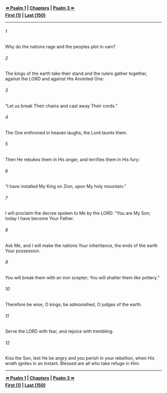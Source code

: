   
**[⏪ Psalm 1](./Psalm%201.md) | [Chapters](./_index.md) | [Psalm 3 ⏩](./Psalm%203.md)**  
**[First (1)](./Psalm%201.md) | [Last (150)](./Psalm%20150.md)**  
  
---  
  
###### 1  
Why do the nations rage and the peoples plot in vain?  
  
###### 2  
The kings of the earth take their stand and the rulers gather together, against the LORD and against His Anointed One:  
  
###### 3  
“Let us break Their chains and cast away Their cords.”  
  
###### 4  
The One enthroned in heaven laughs; the Lord taunts them.  
  
###### 5  
Then He rebukes them in His anger, and terrifies them in His fury:  
  
###### 6  
“I have installed My King on Zion, upon My holy mountain.”  
  
###### 7  
I will proclaim the decree spoken to Me by the LORD: “You are My Son; today I have become Your Father.  
  
###### 8  
Ask Me, and I will make the nations Your inheritance, the ends of the earth Your possession.  
  
###### 9  
You will break them with an iron scepter; You will shatter them like pottery.”  
  
###### 10  
Therefore be wise, O kings; be admonished, O judges of the earth.  
  
###### 11  
Serve the LORD with fear, and rejoice with trembling.  
  
###### 12  
Kiss the Son, lest He be angry and you perish in your rebellion, when His wrath ignites in an instant. Blessed are all who take refuge in Him.  
  
  
---  
  
**[⏪ Psalm 1](./Psalm%201.md) | [Chapters](./_index.md) | [Psalm 3 ⏩](./Psalm%203.md)**  
**[First (1)](./Psalm%201.md) | [Last (150)](./Psalm%20150.md)**  
  
